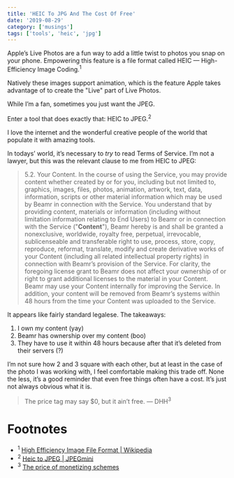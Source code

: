 ```yaml
---
title: 'HEIC To JPG And The Cost Of Free'
date: '2019-08-29'
category: ['musings']
tags: ['tools', 'heic', 'jpg']
---
```


Apple’s Live Photos are a fun way to add a little twist to photos you snap on your phone. Empowering this feature is a file format called HEIC — High-Efficiency Image Coding.<sup>1</sup>

Natively these images support animation, which is the feature Apple takes advantage of to create the "Live" part of Live Photos.

While I’m a fan, sometimes you just want the JPEG.

Enter a tool that does exactly that: HEIC to JPEG.<sup>2</sup>

I love the internet and the wonderful creative people of the world that populate it with amazing tools.

In todays’ world, it’s necessary to _try_ to read Terms of Service. I’m not a lawyer, but this was the relevant clause to me from HEIC to JPEG:

> 5.2. Your Content. In the course of using the Service, you may provide content whether created by or for you, including but not limited to, graphics, images, files, photos, animation, artwork, text, data, information, scripts or other material information which may be used by Beamr in connection with the Service. You understand that by providing content, materials or information (including without limitation information relating to End Users) to Beamr or in connection with the Service ("**Content**"), Beamr hereby is and shall be granted a nonexclusive, worldwide, royalty free, perpetual, irrevocable, sublicenseable and transferable right to use, process, store, copy, reproduce, reformat, translate, modify and create derivative works of your Content (including all related intellectual property rights) in connection with Beamr’s provision of the Service. For clarity, the foregoing license grant to Beamr does not affect your ownership of or right to grant additional licenses to the material in your Content. Beamr may use your Content internally for improving the Service. In addition, your content will be removed from Beamr’s systems within 48 hours from the time your Content was uploaded to the Service.

It appears like fairly standard legalese. The takeaways:
1. I own my content (yay)
2. Beamr has ownership over my content (boo)
3. They have to use it within 48 hours because after that it’s deleted from their servers (?)

I’m not sure how 2 and 3 square with each other, but at least in the case of the photo I was working with, I feel comfortable making this trade off. None the less, it’s a good reminder that even free things often have a cost. It’s just not always obvious what it is.

> The price tag may say $0, but it ain’t free.
> — DHH<sup>3</sup>

# Footnotes
* <sup>1</sup> [High Efficiency Image File Format | Wikipedia](https://en.wikipedia.org/wiki/High_Efficiency_Image_File_Format)
* <sup>2</sup> [Heic to JPEG | JPEGmini](https://heictojpg.com/)
* <sup>3</sup> [The price of monetizing schemes](https://medium.com/signal-v-noise/the-price-of-monetizing-schemes-454141dab027)
